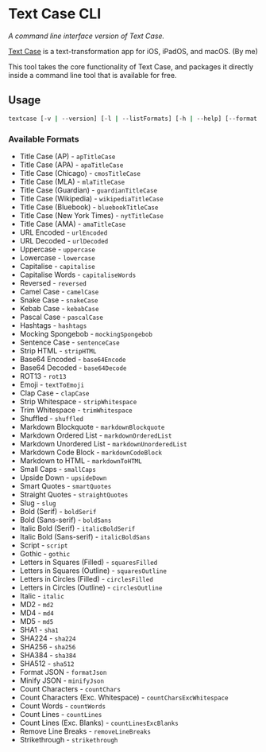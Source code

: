 # Text Case CLI
*A command line interface version of Text Case.*

[Text Case][tc] is a text-transformation app for iOS, iPadOS, and macOS. (By me)

This tool takes the core functionality of Text Case, and packages it directly inside a command line tool that is available for free.

## Usage

```bash
textcase [-v | --version] [-l | --listFormats] [-h | --help] [--format <format>] [--input <input>]
```

### Available Formats

- Title Case (AP) - `apTitleCase`
- Title Case (APA) - `apaTitleCase`
- Title Case (Chicago) - `cmosTitleCase`
- Title Case (MLA) - `mlaTitleCase`
- Title Case (Guardian) - `guardianTitleCase`
- Title Case (Wikipedia) - `wikipediaTitleCase`
- Title Case (Bluebook) - `bluebookTitleCase`
- Title Case (New York Times) - `nytTitleCase`
- Title Case (AMA) - `amaTitleCase`
- URL Encoded - `urlEncoded`
- URL Decoded - `urlDecoded`
- Uppercase - `uppercase`
- Lowercase - `lowercase`
- Capitalise - `capitalise`
- Capitalise Words - `capitaliseWords`
- Reversed - `reversed`
- Camel Case - `camelCase`
- Snake Case - `snakeCase`
- Kebab Case - `kebabCase`
- Pascal Case - `pascalCase`
- Hashtags - `hashtags`
- Mocking Spongebob - `mockingSpongebob`
- Sentence Case - `sentenceCase`
- Strip HTML - `stripHTML`
- Base64 Encoded - `base64Encode`
- Base64 Decoded - `base64Decode`
- ROT13 - `rot13`
- Emoji - `textToEmoji`
- Clap Case - `clapCase`
- Strip Whitespace - `stripWhitespace`
- Trim Whitespace - `trimWhitespace`
- Shuffled - `shuffled`
- Markdown Blockquote - `markdownBlockquote`
- Markdown Ordered List - `markdownOrderedList`
- Markdown Unordered List - `markdownUnorderedList`
- Markdown Code Block - `markdownCodeBlock`
- Markdown to HTML - `markdownToHTML`
- Small Caps - `smallCaps`
- Upside Down - `upsideDown`
- Smart Quotes - `smartQuotes`
- Straight Quotes - `straightQuotes`
- Slug - `slug`
- Bold (Serif) - `boldSerif`
- Bold (Sans-serif) - `boldSans`
- Italic Bold (Serif) - `italicBoldSerif`
- Italic Bold (Sans-serif) - `italicBoldSans`
- Script - `script`
- Gothic - `gothic`
- Letters in Squares (Filled) - `squaresFilled`
- Letters in Squares (Outline) - `squaresOutline`
- Letters in Circles (Filled) - `circlesFilled`
- Letters in Circles (Outline) - `circlesOutline`
- Italic - `italic`
- MD2 - `md2`
- MD4 - `md4`
- MD5 - `md5`
- SHA1 - `sha1`
- SHA224 - `sha224`
- SHA256 - `sha256`
- SHA384 - `sha384`
- SHA512 - `sha512`
- Format JSON - `formatJson`
- Minify JSON - `minifyJson`
- Count Characters - `countChars`
- Count Characters (Exc. Whitespace) - `countCharsExcWhitespace`
- Count Words - `countWords`
- Count Lines - `countLines`
- Count Lines (Exc. Blanks) - `countLinesExcBlanks`
- Remove Line Breaks - `removeLineBreaks`
- Strikethrough - `strikethrough`

[tc]: http://textcase.app

